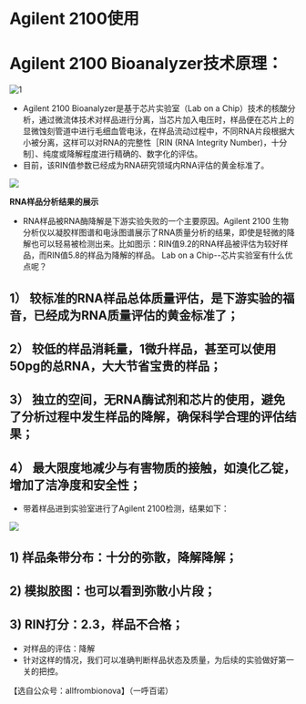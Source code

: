 # Agilent 2100使用

# Agilent 2100 Bioanalyzer技术原理：

![1](http://mmbiz.qpic.cn/mmbiz_png/d4n6H8VhWUOQysEUBhic3eMs0pHHMYrjTv9TibN6rib5k5ibE9YmAcFa6uFlNiarnjLo4rHr9aQvtjgBnznHvPrJ3zg/640?wx_fmt=png&wxfrom=5&wx_lazy=1)

- Agilent 2100 Bioanalyzer是基于芯片实验室（Lab on a Chip）技术的核酸分析，通过微流体技术对样品进行分离，当芯片加入电压时，样品便在芯片上的显微蚀刻管道中进行毛细血管电泳，在样品流动过程中，不同RNA片段根据大小被分离，这样可以对RNA的完整性［RIN (RNA Integrity Number)，十分制］、纯度或降解程度进行精确的、数字化的评估。
- 目前，该RIN值参数已经成为RNA研究领域内RNA评估的黄金标准了。

![](http://mmbiz.qpic.cn/mmbiz_png/d4n6H8VhWUOQysEUBhic3eMs0pHHMYrjTTsibuHnmicJOOVQicEDtnicq7ticjOxEe3ic3KLXISu6PtU60iciciam7pX5tXA/640?wx_fmt=png&wxfrom=5&wx_lazy=1)

**RNA样品分析结果的展示**
- RNA样品被RNA酶降解是下游实验失败的一个主要原因。Agilent 2100 生物分析仪以凝胶样图谱和电泳图谱展示了RNA质量分析的结果，即使是轻微的降解也可以轻易被检测出来。比如图示：RIN值9.2的RNA样品被评估为较好样品，而RIN值5.8的样品为降解的样品。
 Lab on a Chip--芯片实验室有什么优点呢？

## 1）  较标准的RNA样品总体质量评估，是下游实验的福音，已经成为RNA质量评估的黄金标准了；

## 2）  较低的样品消耗量，1微升样品，甚至可以使用50pg的总RNA，大大节省宝贵的样品；

## 3）  独立的空间，无RNA酶试剂和芯片的使用，避免了分析过程中发生样品的降解，确保科学合理的评估结果；

## 4）  最大限度地减少与有害物质的接触，如溴化乙锭，增加了洁净度和安全性；
- 带着样品进到实验室进行了Agilent 2100检测，结果如下：

![](http://mmbiz.qpic.cn/mmbiz_png/d4n6H8VhWUOQysEUBhic3eMs0pHHMYrjTH13Nn4R0RWz8y7L5UVgIZyyfIoOHLdd1SPia4KpsuzpLXsW39dGibdRw/640?wx_fmt=png&wxfrom=5&wx_lazy=1)

## 1) 样品条带分布：十分的弥散，降解降解；
## 2) 模拟胶图：也可以看到弥散小片段；
## 3) RIN打分：2.3，样品不合格；
- 对样品的评估：降解
- 针对这样的情况，我们可以准确判断样品状态及质量，为后续的实验做好第一关的把控。

【选自公众号：allfrombionova】（一呼百诺）
